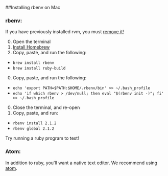 ##Installing rbenv on Mac

### rbenv:

If you have previously installed rvm, you must [remove it!][remove-rvm]

0. Open the terminal
0. [Install Homebrew](http://brew.sh)
0. Copy, paste, and run the following:
  - `brew install rbenv`
  - `brew install ruby-build`
0. Copy, paste, and run the following:
  - `echo 'export PATH=$PATH:$HOME/.rbenv/bin' >> ~/.bash_profile`
  - `echo 'if which rbenv > /dev/null; then eval "$(rbenv init -)"; fi' >> ~/.bash_profile`
0. Close the terminal, and re-open
0. Copy, paste, and run:
  - `rbenv install 2.1.2`
  - `rbenv global 2.1.2`

Try running a ruby program to test!


### Atom:

In addition to ruby, you'll want a native text editor. We recommend using [atom][atom].

[remove-rvm]: ./remove_rvm.md
[atom]: https://atom.io/
